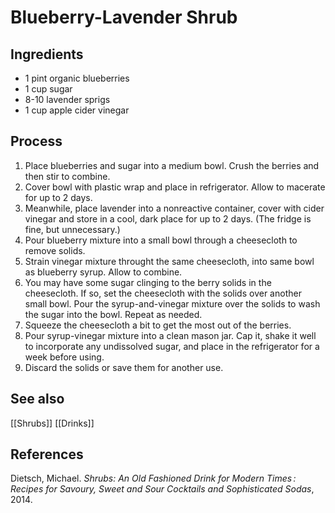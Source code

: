 # Blueberry-Lavender Shrub
## Ingredients
- 1 pint organic blueberries
- 1 cup sugar
- 8-10 lavender sprigs
- 1 cup apple cider vinegar

## Process
1. Place blueberries and sugar into a medium bowl. Crush the berries and then stir to combine.
2. Cover bowl with plastic wrap and place in refrigerator. Allow to macerate for up to 2 days.
3. Meanwhile, place lavender into a nonreactive container, cover with cider vinegar and store in a cool, dark place for up to 2 days. (The fridge is fine, but unnecessary.)
4. Pour blueberry mixture into a small bowl through a cheesecloth to remove solids.
5. Strain vinegar mixture throught the same cheesecloth, into same bowl as blueberry syrup. Allow to combine.
6. You may have some sugar clinging to the berry solids in the cheesecloth. If so, set the cheesecloth with the solids over another small bowl. Pour the syrup-and-vinegar mixture over the solids to wash the sugar into the bowl. Repeat as needed.
7. Squeeze the cheesecloth a bit to get the most out of the berries.
8. Pour syrup-vinegar mixture into a clean mason jar. Cap it, shake it well to incorporate any undissolved sugar, and place in the refrigerator for a week before using.
9. Discard the solids or save them for another use.

## See also
[[Shrubs]]
[[Drinks]]

## References
Dietsch, Michael. _Shrubs: An Old Fashioned Drink for Modern Times : Recipes for Savoury, Sweet and Sour Cocktails and Sophisticated Sodas_, 2014.
